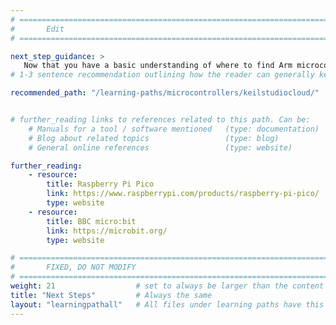 ```yaml
---
# ================================================================================
#       Edit
# ================================================================================

next_step_guidance: >
   Now that you have a basic understanding of where to find Arm microcontrollers, learn how to use Keil Studio Cloud.
# 1-3 sentence recommendation outlining how the reader can generally keep learning about these topics, and a specific explanation of why the next step is being recommended.

recommended_path: "/learning-paths/microcontrollers/keilstudiocloud/"


# further_reading links to references related to this path. Can be:
    # Manuals for a tool / software mentioned   (type: documentation)
    # Blog about related topics                 (type: blog)
    # General online references                 (type: website) 

further_reading:
    - resource:
        title: Raspberry Pi Pico
        link: https://www.raspberrypi.com/products/raspberry-pi-pico/
        type: website
    - resource:
        title: BBC micro:bit
        link: https://microbit.org/
        type: website

# ================================================================================
#       FIXED, DO NOT MODIFY
# ================================================================================
weight: 21                  # set to always be larger than the content in this path, and one more than 'review'
title: "Next Steps"         # Always the same
layout: "learningpathall"   # All files under learning paths have this same wrapper
---
```

